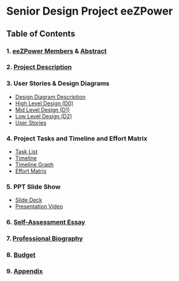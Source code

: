 # Senior Design Project eeZPower
## Table of Contents
### 1. [eeZPower Members](../main/Assignments/Project_Description.md#team-members) & [Abstract]( ../main/Assignments/Project_Description.md#abstract)
### 2. [Project Description](../main/Assignments/Project_Description.md)
### 3. User Stories & Design Diagrams
- [Design Diagram Description](../main/Assignments/Design_Diagrams/Design_Description.md)
- [High Level Design (D0)](../main/Assignments/Design_Diagrams/D0.png) <br>
- [Mid Level Design (D1)](../main/Assignments/Design_Diagrams/D1.png) <br>
- [Low Level Design (D2)](../main/Assignments/Design_Diagrams/D2.png) <br>
- [User Stories](../main/User_Stories.md)
### 4. Project Tasks and Timeline and Effort Matrix
- [Task List](../main/Assignments/Task_List.md) <br>
- [Timeline](../main/Assignments/Milestones_Timeline_EffortMatrix/Timeline.md) <br>
- [Timeline Graph](../main/Assignments/Milestones_Timeline_EffortMatrix/Timeline_Graph.PNG) <br>
- [Effort Matrix](../main/Assignments/Milestones_Timeline_EffortMatrix/EffortMatrix.md)
### 5. PPT Slide Show
- [Slide Deck](fill) <br>
- [Presentation Video]( fill)
### 6. [Self-Assessment Essay](../main/Assignments/HW_Essays/Individual_Capstone)
### 7. [Professional Biography](../main/Assignments/Professional_Bios/Stone_Soward_Bio.md)
### 8. [Budget](../main/Assignments/Budget.md)
### 9. [Appendix](../main/Assignments/Appendix.md)
